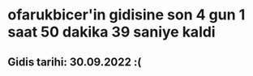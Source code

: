 # ofarukbicer'in gidisine son 4 gun 1 saat 50 dakika 39 saniye kaldi

## Gidis tarihi: 30.09.2022 :(